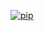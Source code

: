 [![pip](https://img.shields.io/badge/compatible%20pip%20version-0.11.0-00bbe2?&logo=pypi&logoColor=f5c39e)](https://pypi.org/project/deephys/0.11.0)



















